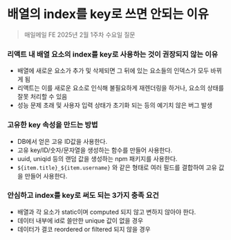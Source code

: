 #  배열의 index를 key로 쓰면 안되는 이유

> 매일메일 FE 2025년 2월 1주차 수요일 질문

### 리액트 내 배열 요소의 index를 key로 사용하는 것이 권장되지 않는 이유

- 배열에 새로운 요소가 추가 및 삭제되면 그 뒤에 있는 요소들의 인덱스가 모두 바뀌게 됨
- 리액트는 이를 새로운 요소로 인식해 불필요하게 재렌더링을 하거나, 요소의 상태를 잘못 처리할 수 있음
- 성능 문제 초래 및 사용자 입력 상태가 초기화 되는 등의 예기치 않은 버그 발생

### 고유한 key 속성을 만드는 방법

- DB에서 얻은 고유 ID값을 사용한다.
- 고유 key/ID/숫자/문자열을 생성하는 함수를 만들어 사용한다.
- uuid, uniqid 등의 랜덤 값을 생성하는 npm 패키지를 사용한다.
- `${item.title}_${item.username}` 와 같은 형태로 여러 필드를 결합하여 고유 값을 만들어 사용한다.

### 안심하고 index를 key로 써도 되는 3가지 충족 요건

- 배열과 각 요소가 static이며 computed 되지 않고 변하지 않아야 한다.
- 데이터 내부에 id로 쓸만한 unique 값이 없을 경우
- 데이터가 결코 reordered or filtered 되지 않을 경우